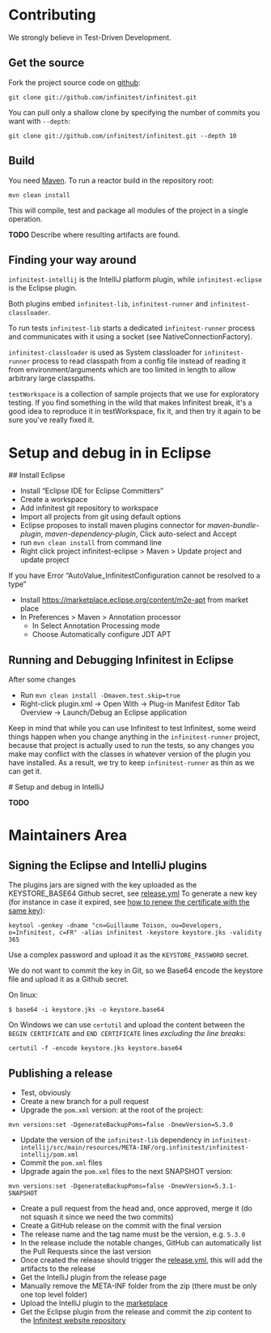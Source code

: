 # Contributing

We strongly believe in Test-Driven Development.

## Get the source

Fork the project source code on [github](https://github.com/infinitest/infinitest):

	git clone git://github.com/infinitest/infinitest.git

You can pull only a shallow clone by specifying the number of commits you want with `--depth`:

	git clone git://github.com/infinitest/infinitest.git --depth 10

## Build

You need [Maven](http://maven.apache.org/download.html). To run a reactor build in the repository root: 

	mvn clean install

This will compile, test and package all modules of the project in a single operation. 

**TODO** Describe where resulting artifacts are found.

## Finding your way around


`infinitest-intellij` is the IntelliJ platform plugin, while `infinitest-eclipse` is the Eclipse plugin.

Both plugins embed `infinitest-lib`, `infinitest-runner` and `infinitest-classloader`. 

To run tests `infinitest-lib` starts a dedicated `ìnfinitest-runner` process and communicates with it using a socket (see  NativeConnectionFactory).

`infinitest-classloader` is used as System classloader for `infinitest-runner` process to read classpath from a config file
 instead of reading it from environment/arguments which are too limited in length to allow arbitrary large classpaths.
 
`testWorkspace` is a collection of sample projects that we use for exploratory testing. If you find something in the wild that makes Infinitest break, it's a good idea to reproduce it in testWorkspace, fix it, and then try it again to be sure you've really fixed it.


# Setup and debug in in Eclipse

## Install Eclipse

* Install “Eclipse IDE for Eclipse Committers”
* Create a workspace
* Add infinitest git repository to workspace
* Import all projects from git using default options
* Eclipse proposes to install maven plugins connector for *maven-bundle-plugin*, *maven-dependency-plugin*, Click auto-select and Accept
* run `mvn clean install` from command line
* Right click project infinitest-eclipse > Maven > Update project and update project

If you have Error “AutoValue_InfinitestConfiguration cannot be resolved to a type”
* Install https://marketplace.eclipse.org/content/m2e-apt from market place
* In Preferences > Maven > Annotation processor
  * In Select Annotation Processing mode 
  * Choose Automatically configure JDT APT


## Running and Debugging Infinitest in Eclipse

After some changes
* Run `mvn clean install -Dmaven.test.skip=true`
* Right-click plugin.xml -> Open With -> Plug-in Manifest Editor Tab Overview -> Launch/Debug an Eclipse application

Keep in mind that while you can use Infinitest to test Infinitest, some weird things happen when you change anything in the `infinitest-runner` project, because that project is actually used to run the tests, so any changes you make may conflict with the classes in whatever version of the plugin you have installed. As a result, we try to keep `infinitest-runner` as thin as we can get it.

# Setup and debug in IntelliJ

**TODO** 

# Maintainers Area

## Signing the Eclipse and IntelliJ plugins

The plugins jars are signed with the key uploaded as the KEYSTORE_BASE64 Github secret, see [release.yml](.github/workflows/release.yml)
To generate a new key (for instance in case it expired, see [how to renew the certificate with the same key](https://xacmlinfo.org/2017/08/03/how-to-renew-self-signed-certificate-keeping-old-private-key/)):

`keytool -genkey -dname "cn=Guillaume Toison, ou=Developers, o=Infinitest, c=FR" -alias infinitest -keystore keystore.jks -validity 365`

Use a complex password and upload it as the `KEYSTORE_PASSWORD` secret.

We do not want to commit the key in Git, so we Base64 encode the keystore file and upload it as a Github secret. 

On linux:

`$ base64 -i keystore.jks -o keystore.base64`

On Windows we can use `certutil` and upload the content between the `BEGIN CERTIFICATE` and `END CERTIFICATE` lines *excluding the line breaks*:

`certutil -f -encode keystore.jks keystore.base64 `


## Publishing a release 

- Test, obviously
- Create a new branch for a pull request
- Upgrade the `pom.xml` version: at the root of the project: 

`
mvn versions:set -DgenerateBackupPoms=false -DnewVersion=5.3.0
`

- Update the version of the `infinitest-lib` dependency in `infinitest-intellij/src/main/resources/META-INF/org.infinitest/infinitest-intellij/pom.xml`
- Commit the `pom.xml` files
- Upgrade again the `pom.xml` files to the next SNAPSHOT version:

`
mvn versions:set -DgenerateBackupPoms=false -DnewVersion=5.3.1-SNAPSHOT
`

- Create a pull request from the head and, once approved, merge it (do not squash it since we need the two commits)
- Create a GitHub release on the commit with the final version
- The release name and the tag name must be the version, e.g. `5.3.0`
- In the release include the notable changes, GitHub can automatically list the Pull Requests since the last version
- Once created the release should trigger the [release.yml](.github/workflows/release.yml), this will add the artifacts to the release
- Get the IntelliJ plugin from the release page
- Manually remove the META-INF folder from the zip (there must be only one top level folder)
- Upload the IntelliJ plugin to the [marketplace](https://plugins.jetbrains.com/plugin/3146-infinitest)
- Get the Eclipse plugin from the release and commit the zip content to the [Infinitest website repository](https://github.com/infinitest/infinitest.github.com)